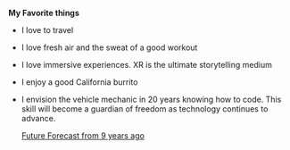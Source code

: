  **My Favorite things**
  - I love to travel
  - I love fresh air and the sweat of a good workout
  - I love immersive experiences.  XR is the ultimate storytelling medium
  - I enjoy a good California burrito
  - I envision the vehicle mechanic in 20 years knowing how to code. This skill will become a guardian of freedom as technology continues to advance.
  
    [Future Forecast from 9 years ago](https://a16z.com/2011/08/20/why-software-is-eating-the-world/)
